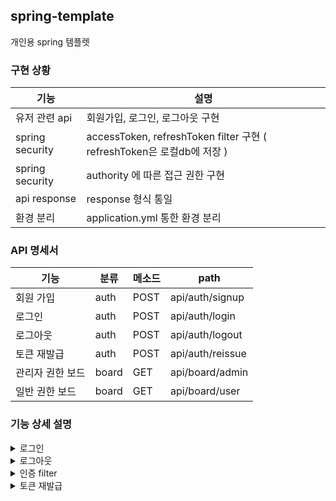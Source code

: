 ## spring-template
개인용 spring 템플렛
### **구현 상황**
|기능|설명|
|------|---|
|유저 관련 api| 회원가입, 로그인, 로그아웃 구현|
|spring security|accessToken, refreshToken filter 구현 ( refreshToken은 로컬db에 저장 )| 
|spring security|authority 에 따른 접근 권한 구현|
|api response|response 형식 통일|
|환경 분리|application.yml 통한 환경 분리|


### **API 명세서**
|기능|분류|메소드|path|
|------|---|---|-----|
|회원 가입|auth|POST|api/auth/signup|
|로그인|auth|POST|api/auth/login|
|로그아웃|auth|POST|api/auth/logout|
|토큰 재발급|auth|POST|api/auth/reissue|
|관리자 권한 보드|board|GET|api/board/admin|
|일반 권한 보드|board|GET|api/board/user|

### **기능 상세 설명**
<details>
<summary>로그인</summary>
<div markdown="1">       
<div>- accessToken, refreshToken 모두 클라이언트에게 넘겨줌</div>

<div>- refreshToken 은 db 에 따로 저장</div>

</div>
</details>

<details>
<summary>로그아웃</summary>
<div markdown="1">       
  <div>- db 의 refreshToken 를 삭제해줌</div>
</div>
</details>

<details>
<summary>인증 filter</summary>
<div markdown="1">       
  <div>- accessToken 이 있는 유저만 authorized 되는 형태 </div>
  <div>- 그러나 accessToken 은 있는데 refreshToken 이 db에 저장되지 않은 경우 로그아웃한 유저로 간주 </div>
</div>
</details>

<details>
<summary>토큰 재발급</summary>
<div markdown="1">       
<div>- 클라이언트 측에서 accessToken 이 만료됨을 알고 재요청하는 상황으로 가정</div>

<div>- 클라이언트 측에서 refreshToken을 header 에 넣어 보내주는데 이때의 토큰과 db의 토큰이 일치하는지 확인하여 일치한다면 accessToken, refreshToken 모두 재발급</div>

<div>- 새로 생성된 refreshToken으로 db도 갱신</div>

</div>
</details>
